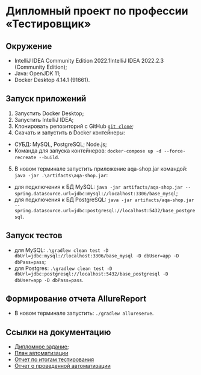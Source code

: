 # **Дипломный проект по профессии «Тестировщик»**

## **Окружение**

* IntelliJ IDEA Community Edition 2022.1IntelliJ IDEA 2022.2.3 (Community Edition);   
* Java: OpenJDK 11;  
* Docker Desktop 4.14.1 (91661).   

## **Запуск приложений**

1. Запустить Docker Desktop;  
2. Запустить IntelliJ IDEA;  
3. Клонировать репозиторий с GitHub [`git clone`](https://github.com/Rigazavr/Diplom.git);  
4. Скачать и запустить в Docker контейнеры:  

* СУБД: MySQL, PostgreSQL; Node.js;  
* Команда для запуска контейнеров: `docker-compose up -d --force-recreate --build`.  

5. В новом терминале запустить приложение aqa-shop.jar командой: `java -jar .\artifacts\aqa-shop.jar`: 

* для подключения к БД MySQL: `java -jar artifacts/aqa-shop.jar --spring.datasource.url=jdbc:mysql://localhost:3306/base_mysql`;
* для подключения к БД PostgreSQL: `java -jar artifacts/aqa-shop.jar --spring.datasource.url=jdbc:postgresql://localhost:5432/base_postgresql`.

## **Запуск тестов**

* для MySQL: `.\gradlew clean test -D dbUrl=jdbc:mysql://localhost:3306/base_mysql -D dbUser=app -D dbPass=pass`;
* для Postgres: `.\gradlew clean test -D dbUrl=jdbc:postgresql://localhost:5432/base_postgresql -D dbUser=app -D dbPass=pass`.

## **Формирование отчета AllureReport**

* В новом терминале запустить: `./gradlew allureserve`.

## **Ссылки на документацию**

* [Дипломное задание](https://github.com/netology-code/qa-diploma/blob/master/README.md);
* [План автоматизации](./Diplom_marrakech/documentation/Plan.md)
* [Отчет по итогам тестирования](./Diplom_marrakech/documentation/Report.md)
* [Отчет о проведенной автоматизации](./Diplom_marrakech/documentation/Summary.md)